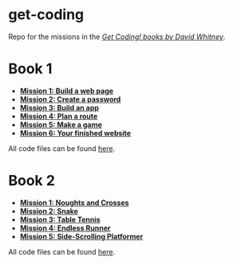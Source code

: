 # get-coding
Repo for the missions in the [*Get Coding! books by David Whitney*](https://getcodingkids.com/).

# Book 1

* [**Mission 1: Build a web page**](https://jellypuff.github.io/get-coding/Coding/Mission1.html)
* [**Mission 2: Create a password**](https://jellypuff.github.io/get-coding/Coding/Mission2.html)
* [**Mission 3: Build an app**](https://jellypuff.github.io/get-coding/Coding/Mission3.html)
* [**Mission 4: Plan a route**](https://jellypuff.github.io/get-coding/Coding/Mission4.html)
* [**Mission 5: Make a game**](https://jellypuff.github.io/get-coding/Coding/Mission5.html)
* [**Mission 6: Your finished website**](https://jellypuff.github.io/get-coding/Coding/index.html)

All code files can be found [here](https://github.com/jellypuff/get-coding/tree/main/Coding).

# Book 2

* [**Mission 1: Noughts and Crosses**](https://jellypuff.github.io/get-coding/Coding2/Mission1.html)
* [**Mission 2: Snake**](https://jellypuff.github.io/get-coding/Coding2/Mission2.html)
* [**Mission 3: Table Tennis**](https://jellypuff.github.io/get-coding/Coding2/Mission3.html)
* [**Mission 4: Endless Runner**](https://jellypuff.github.io/get-coding/Coding2/Mission4.html)
* [**Mission 5: Side-Scrolling Platformer**](https://jellypuff.github.io/get-coding/Coding2/Mission5.html)

All code files can be found [here](https://github.com/jellypuff/get-coding/tree/main/Coding2).
